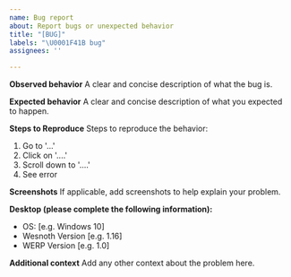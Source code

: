 ```yaml
---
name: Bug report
about: Report bugs or unexpected behavior
title: "[BUG]"
labels: "\U0001F41B bug"
assignees: ''

---
```


**Observed behavior**
A clear and concise description of what the bug is.

**Expected behavior**
A clear and concise description of what you expected to happen.

**Steps to Reproduce**
Steps to reproduce the behavior:
1. Go to '...'
2. Click on '....'
3. Scroll down to '....'
4. See error

**Screenshots**
If applicable, add screenshots to help explain your problem.

**Desktop (please complete the following information):**
 - OS: [e.g. Windows 10]
 - Wesnoth Version [e.g. 1.16]
 - WERP Version [e.g. 1.0]

**Additional context**
Add any other context about the problem here.
